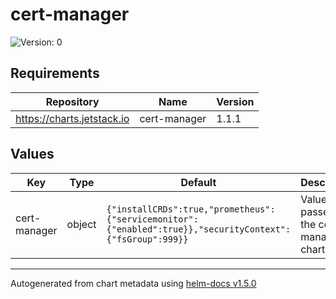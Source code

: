 # cert-manager

![Version: 0](https://img.shields.io/badge/Version-0-informational?style=flat-square)

## Requirements

| Repository | Name | Version |
|------------|------|---------|
| https://charts.jetstack.io | cert-manager | 1.1.1 |

## Values

| Key | Type | Default | Description |
|-----|------|---------|-------------|
| cert-manager | object | `{"installCRDs":true,"prometheus":{"servicemonitor":{"enabled":true}},"securityContext":{"fsGroup":999}}` | Values passed to the cert-manager chart |

----------------------------------------------
Autogenerated from chart metadata using [helm-docs v1.5.0](https://github.com/norwoodj/helm-docs/releases/v1.5.0)
